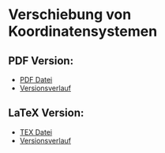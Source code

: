 # Verschiebung von Koordinatensystemen

## PDF Version: 

- [PDF Datei](https://github.com/AstragoDEEdu/hausarbeit_robotik_12-2022/blob/main/hausarbeit.pdf)
- [Versionsverlauf](https://github.com/AstragoDEEdu/hausarbeit_robotik_12-2022/commits/main/hausarbeit.pdf)

## LaTeX Version:

- [TEX Datei](https://github.com/AstragoDEEdu/hausarbeit_robotik_12-2022/blob/main/hausarbeit.tex)
- [Versionsverlauf](https://github.com/AstragoDEEdu/hausarbeit_robotik_12-2022/commits/main/hausarbeit.tex)